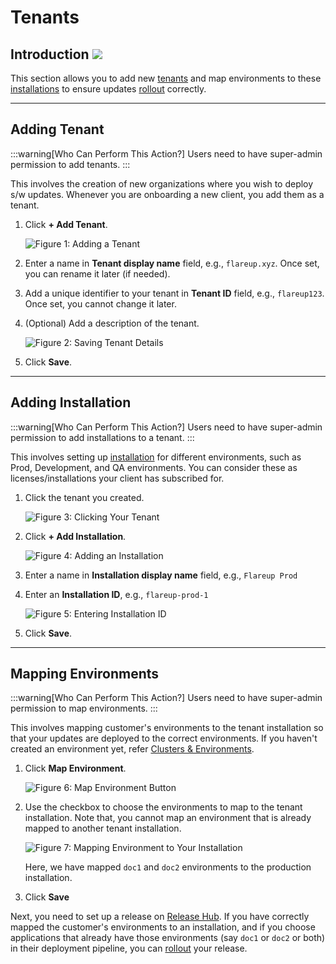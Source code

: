 # Tenants

## Introduction [![](https://devtron-public-asset.s3.us-east-2.amazonaws.com/images/elements/EnterpriseTag.svg)](https://devtron.ai/pricing)

This section allows you to add new [tenants](./README.md#tenants) and map environments to these [installations](./README.md#installations) to ensure updates [rollout](./README.md#rollout) correctly.

---

## Adding Tenant

:::warning[Who Can Perform This Action?]
Users need to have super-admin permission to add tenants.
:::

This involves the creation of new organizations where you wish to deploy s/w updates. Whenever you are onboarding a new client, you add them as a tenant.

1. Click **+ Add Tenant**.

    ![Figure 1: Adding a Tenant](https://devtron-public-asset.s3.us-east-2.amazonaws.com/images/sdh/tenants-tab.jpg)

2. Enter a name in **Tenant display name** field, e.g., `flareup.xyz`. Once set, you can rename it later (if needed).

3. Add a unique identifier to your tenant in **Tenant ID** field, e.g., `flareup123`. Once set, you cannot change it later.

4. (Optional) Add a description of the tenant.

    ![Figure 2: Saving Tenant Details](https://devtron-public-asset.s3.us-east-2.amazonaws.com/images/sdh/add-tenant.jpg)

5. Click **Save**.

---

## Adding Installation

:::warning[Who Can Perform This Action?]
Users need to have super-admin permission to add installations to a tenant.
:::

This involves setting up [installation](./README.md#installations) for different environments, such as Prod, Development, and QA environments. You can consider these as licenses/installations your client has subscribed for.

1. Click the tenant you created.

    ![Figure 3: Clicking Your Tenant](https://devtron-public-asset.s3.us-east-2.amazonaws.com/images/sdh/tenant-list.jpg)

2. Click **+ Add Installation**.

    ![Figure 4: Adding an Installation](https://devtron-public-asset.s3.us-east-2.amazonaws.com/images/sdh/add-installation.jpg)

3. Enter a name in **Installation display name** field, e.g., `Flareup Prod`

4. Enter an **Installation ID**, e.g., `flareup-prod-1`

    ![Figure 5: Entering Installation ID](https://devtron-public-asset.s3.us-east-2.amazonaws.com/images/sdh/installation-creation.jpg)

5. Click **Save**.

---

## Mapping Environments

:::warning[Who Can Perform This Action?]
Users need to have super-admin permission to map environments.
:::

This involves mapping customer's environments to the tenant installation so that your updates are deployed to the correct environments. If you haven't created an environment yet, refer [Clusters & Environments](../global-configurations/cluster-and-environments#add-environment-to-a-cluster).

1. Click **Map Environment**.

    ![Figure 6: Map Environment Button](https://devtron-public-asset.s3.us-east-2.amazonaws.com/images/sdh/map-environment.jpg)

2. Use the checkbox to choose the environments to map to the tenant installation. Note that, you cannot map an environment that is already mapped to another tenant installation.

    ![Figure 7: Mapping Environment to Your Installation](https://devtron-public-asset.s3.us-east-2.amazonaws.com/images/sdh/map-environments.jpg)

    Here, we have mapped `doc1` and `doc2` environments to the production installation.

3. Click **Save**

Next, you need to set up a release on [Release Hub](./release-hub.md). If you have correctly mapped the customer's environments to an installation, and if you choose applications that already have those environments (say `doc1` or `doc2` or both) in their deployment pipeline, you can [rollout](./README.md#rollout) your release.
